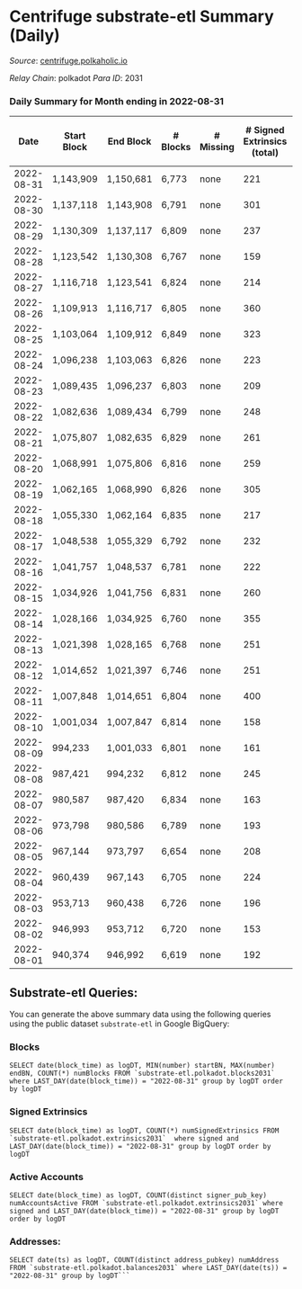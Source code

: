 # Centrifuge substrate-etl Summary (Daily)

_Source_: [centrifuge.polkaholic.io](https://centrifuge.polkaholic.io)

*Relay Chain*: polkadot
*Para ID*: 2031



### Daily Summary for Month ending in 2022-08-31


| Date | Start Block | End Block | # Blocks | # Missing | # Signed Extrinsics (total) | # Active Accounts | # Addresses with Balances | # Events | # Transfers | # XCM Transfers In | # XCM Transfers Out |
| ---- | ----------- | --------- | -------- | --------- | --------------------------- | ----------------- | ------------------------- | -------- | ----------- | ------------------ | ------------------- |
| 2022-08-31 | 1,143,909 | 1,150,681 | 6,773 | none  | 221 | 109 | 42,649 | 14,579 | 154 ($51,459.42) |   |   |
| 2022-08-30 | 1,137,118 | 1,143,908 | 6,791 | none  | 301 | 170 | 42,637 | 14,927 | 180 ($192,340.72) |   |   |
| 2022-08-29 | 1,130,309 | 1,137,117 | 6,809 | none  | 237 | 106 | 42,614 | 14,686 | 149 ($36,726.08) |   |   |
| 2022-08-28 | 1,123,542 | 1,130,308 | 6,767 | none  | 159 | 62 | 42,606 | 14,251 | 108 ($13,135.36) |   |   |
| 2022-08-27 | 1,116,718 | 1,123,541 | 6,824 | none  | 214 | 93 | 42,599 | 14,617 | 153 ($31,293.76) |   |   |
| 2022-08-26 | 1,109,913 | 1,116,717 | 6,805 | none  | 360 | 175 | 42,584 | 15,228 | 220 ($307,508.92) |   |   |
| 2022-08-25 | 1,103,064 | 1,109,912 | 6,849 | none  | 323 | 174 | 42,565 | 15,157 | 238 ($373,267.69) |   |   |
| 2022-08-24 | 1,096,238 | 1,103,063 | 6,826 | none  | 223 | 121 | 42,539 | 14,742 | 164 ($308,872.03) |   |   |
| 2022-08-23 | 1,089,435 | 1,096,237 | 6,803 | none  | 209 | 114 | 42,528 | 14,623 | 161 ($253,793.42) |   |   |
| 2022-08-22 | 1,082,636 | 1,089,434 | 6,799 | none  | 248 | 128 | 42,515 | 14,730 | 168 ($101,181.77) |   |   |
| 2022-08-21 | 1,075,807 | 1,082,635 | 6,829 | none  | 261 | 129 | 42,502 | 14,857 | 174 ($297,166.46) |   |   |
| 2022-08-20 | 1,068,991 | 1,075,806 | 6,816 | none  | 259 | 128 | 42,481 | 14,768 | 192 ($71,613.93) |   |   |
| 2022-08-19 | 1,062,165 | 1,068,990 | 6,826 | none  | 305 | 121 | 42,467 | 15,051 | 169 ($53,986.19) |   |   |
| 2022-08-18 | 1,055,330 | 1,062,164 | 6,835 | none  | 217 | 101 | 42,446 | 14,789 | 151 ($1,717,134.76) |   |   |
| 2022-08-17 | 1,048,538 | 1,055,329 | 6,792 | none  | 232 | 116 | 42,420 | 14,631 | 168 ($259,410.18) |   |   |
| 2022-08-16 | 1,041,757 | 1,048,537 | 6,781 | none  | 222 | 112 | 42,414 | 14,626 | 163 ($961,038.09) |   |   |
| 2022-08-15 | 1,034,926 | 1,041,756 | 6,831 | none  | 260 | 133 | 42,403 | 14,854 | 200 ($1,984,405.98) |   |   |
| 2022-08-14 | 1,028,166 | 1,034,925 | 6,760 | none  | 355 | 164 | 42,385 | 15,173 | 258 ($297,526.13) |   |   |
| 2022-08-13 | 1,021,398 | 1,028,165 | 6,768 | none  | 251 | 136 | 42,369 | 14,775 | 186 ($68,910.08) |   |   |
| 2022-08-12 | 1,014,652 | 1,021,397 | 6,746 | none  | 251 | 132 | 42,343 | 14,711 | 163 ($836,680.91) |   |   |
| 2022-08-11 | 1,007,848 | 1,014,651 | 6,804 | none  | 400 | 203 | 42,332 | 15,435 | 264 ($2,047,895.75) |   |   |
| 2022-08-10 | 1,001,034 | 1,007,847 | 6,814 | none  | 158 | 80 | 42,302 | 14,386 | 122 ($42,689.13) |   |   |
| 2022-08-09 | 994,233 | 1,001,033 | 6,801 | none  | 161 | 88 | 42,293 | 14,387 | 125 ($369,606.83) |   |   |
| 2022-08-08 | 987,421 | 994,232 | 6,812 | none  | 245 | 140 | 42,285 | 14,916 | 183 ($48,424.04) |   |   |
| 2022-08-07 | 980,587 | 987,420 | 6,834 | none  | 163 | 94 | 42,268 | 14,574 | 128 ($21,732.25) |   |   |
| 2022-08-06 | 973,798 | 980,586 | 6,789 | none  | 193 | 103 | 42,259 | 14,479 | 130 ($53,958.60) |   |   |
| 2022-08-05 | 967,144 | 973,797 | 6,654 | none  | 208 | 106 | 42,250 | 14,357 | 141 ($782,552.72) |   |   |
| 2022-08-04 | 960,439 | 967,143 | 6,705 | none  | 224 | 103 | 42,238 | 14,522 | 160 ($206,956.14) |   |   |
| 2022-08-03 | 953,713 | 960,438 | 6,726 | none  | 196 | 98 | 42,227 | 14,448 | 115 ($45,194.46) |   |   |
| 2022-08-02 | 946,993 | 953,712 | 6,720 | none  | 153 | 74 | 42,214 | 14,176 | 110 ($42,555.51) |   |   |
| 2022-08-01 | 940,374 | 946,992 | 6,619 | none  | 192 | 92 | 42,209 | 14,148 | 145 ($92,946.31) |   |   |

## Substrate-etl Queries:
You can generate the above summary data using the following queries using the public dataset `substrate-etl` in Google BigQuery:


### Blocks
```
SELECT date(block_time) as logDT, MIN(number) startBN, MAX(number) endBN, COUNT(*) numBlocks FROM `substrate-etl.polkadot.blocks2031`  where LAST_DAY(date(block_time)) = "2022-08-31" group by logDT order by logDT
```


### Signed Extrinsics
```
SELECT date(block_time) as logDT, COUNT(*) numSignedExtrinsics FROM `substrate-etl.polkadot.extrinsics2031`  where signed and LAST_DAY(date(block_time)) = "2022-08-31" group by logDT order by logDT
```


### Active Accounts
```
SELECT date(block_time) as logDT, COUNT(distinct signer_pub_key) numAccountsActive FROM `substrate-etl.polkadot.extrinsics2031` where signed and LAST_DAY(date(block_time)) = "2022-08-31" group by logDT order by logDT
```


### Addresses:
```
SELECT date(ts) as logDT, COUNT(distinct address_pubkey) numAddress FROM `substrate-etl.polkadot.balances2031` where LAST_DAY(date(ts)) = "2022-08-31" group by logDT```

